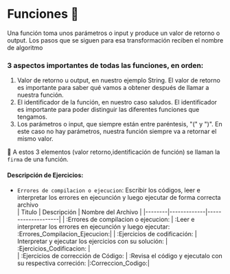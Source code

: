 # Funciones :pizza:
 Una función toma unos parámetros o input y produce un valor de retorno o output. Los pasos
 que se siguen para esa transformación reciben el nombre de algoritmo

### 3 aspectos importantes de todas las funciones, en orden:
 1. Valor de retorno u output, en nuestro ejemplo String. El valor de retorno es importante para saber qué vamos a obtener después de llamar a nuestra función.
 2. El identificador de la función, en nuestro caso saludos. El identificador es importante para poder distinguir las diferentes funciones que tengamos.
 3. Los parámetros o input, que siempre están entre paréntesis, "(" y ")". En este caso no
 hay parámetros, nuestra función siempre va a retornar el mismo valor.
 
:loudspeaker: A estos 3 elementos (valor retorno,identificación de función) se llaman la `firma` de una función.

#### Descripción de Ejercicios:

- `Errores de compilacion o ejecucion`: Escribir los códigos, leer e interpretar los errores en ejecunción y luego ejecutar de forma correcta archivo  
| Titulo | Descripción | Nombre del Archivo |
|--------|-------------|--------------------|
| :Errores de compilacion o ejecucion: | :Leer e interpretar los errores en ejecunción y luego ejecutar: :Errores_Compilacion_Ejecucion:|
| :Ejercicios de codificación: | Interpretar y ejecutar los ejercicios con su solución: | :Ejercicios_Codificacion: |  
| :Ejercicios de corrección de Código: | :Revisa el código y ejecutalo con su respectiva correción: |:Correccion_Codigo:|

